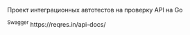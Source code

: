 Проект интеграционных автотестов на проверку API на Go

<div>
  <sup>Swagger</sup> https://reqres.in/api-docs/
</div>
